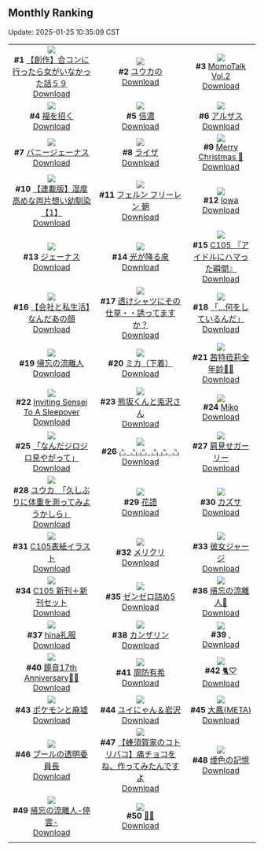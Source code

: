 ## Monthly Ranking
Update: 2025-01-25 10:35:09 CST

|      |      |      |
| :----: | :----: | :----: |
| ![](https://i.pixiv.re/c/240x480/img-master/img/2024/12/27/00/00/22/125576911_p0_master1200.jpg)<br>**#1** [【創作】合コンに行ったら女がいなかった話５９](https://www.pixiv.net/artworks/125576911)<br>[Download](https://i.pixiv.re/img-original/img/2024/12/27/00/00/22/125576911_p0.png) | ![](https://i.pixiv.re/c/240x480/img-master/img/2024/12/27/17/01/45/125594773_p0_master1200.jpg)<br>**#2** [ユウカの](https://www.pixiv.net/artworks/125594773)<br>[Download](https://i.pixiv.re/img-original/img/2024/12/27/17/01/45/125594773_p0.jpg) | ![](https://i.pixiv.re/c/240x480/img-master/img/2024/12/27/00/00/50/125577018_p0_master1200.jpg)<br>**#3** [MomoTalk Vol.2](https://www.pixiv.net/artworks/125577018)<br>[Download](https://i.pixiv.re/img-original/img/2024/12/27/00/00/50/125577018_p0.jpg) |
| ![](https://i.pixiv.re/c/240x480/img-master/img/2024/12/27/00/00/25/125576923_p0_master1200.jpg)<br>**#4** [福を招く](https://www.pixiv.net/artworks/125576923)<br>[Download](https://i.pixiv.re/img-original/img/2024/12/27/00/00/25/125576923_p0.jpg) | ![](https://i.pixiv.re/c/240x480/img-master/img/2024/12/27/19/21/23/125598936_p0_master1200.jpg)<br>**#5** [信濃](https://www.pixiv.net/artworks/125598936)<br>[Download](https://i.pixiv.re/img-original/img/2024/12/27/19/21/23/125598936_p0.jpg) | ![](https://i.pixiv.re/c/240x480/img-master/img/2024/12/27/00/00/41/125576987_p0_master1200.jpg)<br>**#6** [アルザス](https://www.pixiv.net/artworks/125576987)<br>[Download](https://i.pixiv.re/img-original/img/2024/12/27/00/00/41/125576987_p0.jpg) |
| ![](https://i.pixiv.re/c/240x480/img-master/img/2024/12/27/22/00/02/125604391_p0_master1200.jpg)<br>**#7** [バニージェーナス](https://www.pixiv.net/artworks/125604391)<br>[Download](https://i.pixiv.re/img-original/img/2024/12/27/22/00/02/125604391_p0.jpg) | ![](https://i.pixiv.re/c/240x480/img-master/img/2024/12/27/02/11/16/125581006_p0_master1200.jpg)<br>**#8** [ライザ](https://www.pixiv.net/artworks/125581006)<br>[Download](https://i.pixiv.re/img-original/img/2024/12/27/02/11/16/125581006_p0.jpg) | ![](https://i.pixiv.re/c/240x480/img-master/img/2024/12/26/07/45/55/125553534_p0_master1200.jpg)<br>**#9** [Merry Christmas 🎁](https://www.pixiv.net/artworks/125553534)<br>[Download](https://i.pixiv.re/img-original/img/2024/12/26/07/45/55/125553534_p0.jpg) |
| ![](https://i.pixiv.re/c/240x480/img-master/img/2025/01/09/15/13/58/125596527_p0_master1200.jpg)<br>**#10** [【連載版】湿度高めな両片想い幼馴染【1】](https://www.pixiv.net/artworks/125596527)<br>[Download](https://i.pixiv.re/img-original/img/2025/01/09/15/13/58/125596527_p0.png) | ![](https://i.pixiv.re/c/240x480/img-master/img/2024/12/26/21/14/48/125570795_p0_master1200.jpg)<br>**#11** [フェルン フリーレン 朝](https://www.pixiv.net/artworks/125570795)<br>[Download](https://i.pixiv.re/img-original/img/2024/12/26/21/14/48/125570795_p0.jpg) | ![](https://i.pixiv.re/c/240x480/img-master/img/2024/12/27/19/29/44/125599165_p0_master1200.jpg)<br>**#12** [Iowa](https://www.pixiv.net/artworks/125599165)<br>[Download](https://i.pixiv.re/img-original/img/2024/12/27/19/29/44/125599165_p0.jpg) |
| ![](https://i.pixiv.re/c/240x480/img-master/img/2024/12/27/00/01/19/125577089_p0_master1200.jpg)<br>**#13** [ジェーナス](https://www.pixiv.net/artworks/125577089)<br>[Download](https://i.pixiv.re/img-original/img/2024/12/27/00/01/19/125577089_p0.jpg) | ![](https://i.pixiv.re/c/240x480/img-master/img/2024/12/27/00/00/20/125576893_p0_master1200.jpg)<br>**#14** [光が降る泉](https://www.pixiv.net/artworks/125576893)<br>[Download](https://i.pixiv.re/img-original/img/2024/12/27/00/00/20/125576893_p0.png) | ![](https://i.pixiv.re/c/240x480/img-master/img/2024/12/26/00/01/10/125544521_p0_master1200.jpg)<br>**#15** [C105 『アイドルにハマった瞬間』](https://www.pixiv.net/artworks/125544521)<br>[Download](https://i.pixiv.re/img-original/img/2024/12/26/00/01/10/125544521_p0.jpg) |
| ![](https://i.pixiv.re/c/240x480/img-master/img/2024/12/27/12/00/15/125589060_p0_master1200.jpg)<br>**#16** [【会社と私生活】なんだあの顔](https://www.pixiv.net/artworks/125589060)<br>[Download](https://i.pixiv.re/img-original/img/2024/12/27/12/00/15/125589060_p0.jpg) | ![](https://i.pixiv.re/c/240x480/img-master/img/2024/12/25/00/00/21/125503216_p0_master1200.jpg)<br>**#17** [透けシャツにその仕草・・誘ってますか？](https://www.pixiv.net/artworks/125503216)<br>[Download](https://i.pixiv.re/img-original/img/2024/12/25/00/00/21/125503216_p0.png) | ![](https://i.pixiv.re/c/240x480/img-master/img/2024/12/27/21/42/14/125603763_p0_master1200.jpg)<br>**#18** [「…何をしているんだ」](https://www.pixiv.net/artworks/125603763)<br>[Download](https://i.pixiv.re/img-original/img/2024/12/27/21/42/14/125603763_p0.png) |
| ![](https://i.pixiv.re/c/240x480/img-master/img/2024/12/26/00/00/11/125544262_p0_master1200.jpg)<br>**#19** [帰忘の流離人](https://www.pixiv.net/artworks/125544262)<br>[Download](https://i.pixiv.re/img-original/img/2024/12/26/00/00/11/125544262_p0.jpg) | ![](https://i.pixiv.re/c/240x480/img-master/img/2024/12/27/00/00/06/125576785_p0_master1200.jpg)<br>**#20** [ミカ（下着）](https://www.pixiv.net/artworks/125576785)<br>[Download](https://i.pixiv.re/img-original/img/2024/12/27/00/00/06/125576785_p0.jpg) | ![](https://i.pixiv.re/c/240x480/img-master/img/2024/12/27/00/00/44/125576999_p0_master1200.jpg)<br>**#21** [茜特菈莉全年龄💎💎](https://www.pixiv.net/artworks/125576999)<br>[Download](https://i.pixiv.re/img-original/img/2024/12/27/00/00/44/125576999_p0.jpg) |
| ![](https://i.pixiv.re/c/240x480/img-master/img/2024/12/27/09/20/32/125586497_p0_master1200.jpg)<br>**#22** [Inviting Sensei To A Sleepover](https://www.pixiv.net/artworks/125586497)<br>[Download](https://i.pixiv.re/img-original/img/2024/12/27/09/20/32/125586497_p0.jpg) | ![](https://i.pixiv.re/c/240x480/img-master/img/2024/12/27/07/21/04/125584907_p0_master1200.jpg)<br>**#23** [熊坂くんと兎沢さん](https://www.pixiv.net/artworks/125584907)<br>[Download](https://i.pixiv.re/img-original/img/2024/12/27/07/21/04/125584907_p0.jpg) | ![](https://i.pixiv.re/c/240x480/img-master/img/2024/12/27/00/00/12/125576838_p0_master1200.jpg)<br>**#24** [Miko](https://www.pixiv.net/artworks/125576838)<br>[Download](https://i.pixiv.re/img-original/img/2024/12/27/00/00/12/125576838_p0.png) |
| ![](https://i.pixiv.re/c/240x480/img-master/img/2024/12/27/00/30/37/125578456_p0_master1200.jpg)<br>**#25** [「なんだジロジロ見やがって」](https://www.pixiv.net/artworks/125578456)<br>[Download](https://i.pixiv.re/img-original/img/2024/12/27/00/30/37/125578456_p0.png) | ![](https://i.pixiv.re/c/240x480/img-master/img/2024/12/26/13/47/52/125559781_p0_master1200.jpg)<br>**#26** [₍ᐢ. ̫ .ᐢ₎ ₍ᐢ. ̫ .ᐢ₎ ₍ᐢ. ̫ .ᐢ₎](https://www.pixiv.net/artworks/125559781)<br>[Download](https://i.pixiv.re/img-original/img/2024/12/26/13/47/52/125559781_p0.jpg) | ![](https://i.pixiv.re/c/240x480/img-master/img/2024/12/27/19/47/53/125599685_p0_master1200.jpg)<br>**#27** [肩見せガーリー](https://www.pixiv.net/artworks/125599685)<br>[Download](https://i.pixiv.re/img-original/img/2024/12/27/19/47/53/125599685_p0.png) |
| ![](https://i.pixiv.re/c/240x480/img-master/img/2024/12/29/08/00/09/125650814_p0_master1200.jpg)<br>**#28** [ユウカ　「久しぶりに体重を測ってみようかしら」](https://www.pixiv.net/artworks/125650814)<br>[Download](https://i.pixiv.re/img-original/img/2024/12/29/08/00/09/125650814_p0.jpg) | ![](https://i.pixiv.re/c/240x480/img-master/img/2024/12/26/00/05/17/125544441_p0_master1200.jpg)<br>**#29** [花語](https://www.pixiv.net/artworks/125544441)<br>[Download](https://i.pixiv.re/img-original/img/2024/12/26/00/05/17/125544441_p0.png) | ![](https://i.pixiv.re/c/240x480/img-master/img/2024/12/26/12/21/18/125558092_p0_master1200.jpg)<br>**#30** [カズサ](https://www.pixiv.net/artworks/125558092)<br>[Download](https://i.pixiv.re/img-original/img/2024/12/26/12/21/18/125558092_p0.jpg) |
| ![](https://i.pixiv.re/c/240x480/img-master/img/2024/12/27/00/07/03/125577483_p0_master1200.jpg)<br>**#31** [C105表紙イラスト](https://www.pixiv.net/artworks/125577483)<br>[Download](https://i.pixiv.re/img-original/img/2024/12/27/00/07/03/125577483_p0.jpg) | ![](https://i.pixiv.re/c/240x480/img-master/img/2024/12/25/16/36/31/125525630_p0_master1200.jpg)<br>**#32** [メリクリ](https://www.pixiv.net/artworks/125525630)<br>[Download](https://i.pixiv.re/img-original/img/2024/12/25/16/36/31/125525630_p0.png) | ![](https://i.pixiv.re/c/240x480/img-master/img/2024/12/29/00/02/06/125642720_p0_master1200.jpg)<br>**#33** [彼女ジャージ](https://www.pixiv.net/artworks/125642720)<br>[Download](https://i.pixiv.re/img-original/img/2024/12/29/00/02/06/125642720_p0.jpg) |
| ![](https://i.pixiv.re/c/240x480/img-master/img/2024/12/27/00/01/29/125577105_p0_master1200.jpg)<br>**#34** [C105 新刊＋新刊セット](https://www.pixiv.net/artworks/125577105)<br>[Download](https://i.pixiv.re/img-original/img/2024/12/27/00/01/29/125577105_p0.jpg) | ![](https://i.pixiv.re/c/240x480/img-master/img/2024/12/27/06/34/13/125584314_p0_master1200.jpg)<br>**#35** [ゼンゼロ詰め5](https://www.pixiv.net/artworks/125584314)<br>[Download](https://i.pixiv.re/img-original/img/2024/12/27/06/34/13/125584314_p0.jpg) | ![](https://i.pixiv.re/c/240x480/img-master/img/2024/12/26/01/04/48/125547292_p0_master1200.jpg)<br>**#36** [帰忘の流離人🎨](https://www.pixiv.net/artworks/125547292)<br>[Download](https://i.pixiv.re/img-original/img/2024/12/26/01/04/48/125547292_p0.jpg) |
| ![](https://i.pixiv.re/c/240x480/img-master/img/2024/12/27/23/00/17/125606605_p0_master1200.jpg)<br>**#37** [hina礼服](https://www.pixiv.net/artworks/125606605)<br>[Download](https://i.pixiv.re/img-original/img/2024/12/27/23/00/17/125606605_p0.jpg) | ![](https://i.pixiv.re/c/240x480/img-master/img/2024/12/26/00/20/49/125545592_p0_master1200.jpg)<br>**#38** [カンザリン](https://www.pixiv.net/artworks/125545592)<br>[Download](https://i.pixiv.re/img-original/img/2024/12/26/00/20/49/125545592_p0.png) | ![](https://i.pixiv.re/c/240x480/img-master/img/2024/12/27/12/17/07/125577442_p0_master1200.jpg)<br>**#39** [.](https://www.pixiv.net/artworks/125577442)<br>[Download](https://i.pixiv.re/img-original/img/2024/12/27/12/17/07/125577442_p0.png) |
| ![](https://i.pixiv.re/c/240x480/img-master/img/2024/12/27/00/00/00/125576741_p0_master1200.jpg)<br>**#40** [鏡音17th Anniversary🎂🎉](https://www.pixiv.net/artworks/125576741)<br>[Download](https://i.pixiv.re/img-original/img/2024/12/27/00/00/00/125576741_p0.jpg) | ![](https://i.pixiv.re/c/240x480/img-master/img/2024/12/26/23/54/05/125576536_p0_master1200.jpg)<br>**#41** [周防有希](https://www.pixiv.net/artworks/125576536)<br>[Download](https://i.pixiv.re/img-original/img/2024/12/26/23/54/05/125576536_p0.jpg) | ![](https://i.pixiv.re/c/240x480/img-master/img/2024/12/27/00/00/15/125576864_p0_master1200.jpg)<br>**#42** [🐈♡](https://www.pixiv.net/artworks/125576864)<br>[Download](https://i.pixiv.re/img-original/img/2024/12/27/00/00/15/125576864_p0.jpg) |
| ![](https://i.pixiv.re/c/240x480/img-master/img/2024/12/26/00/01/14/125544529_p0_master1200.jpg)<br>**#43** [ポケモンと廃墟](https://www.pixiv.net/artworks/125544529)<br>[Download](https://i.pixiv.re/img-original/img/2024/12/26/00/01/14/125544529_p0.png) | ![](https://i.pixiv.re/c/240x480/img-master/img/2024/12/27/00/00/29/125576948_p0_master1200.jpg)<br>**#44** [ユイにゃん＆岩沢](https://www.pixiv.net/artworks/125576948)<br>[Download](https://i.pixiv.re/img-original/img/2024/12/27/00/00/29/125576948_p0.png) | ![](https://i.pixiv.re/c/240x480/img-master/img/2024/12/28/19/00/08/125632107_p0_master1200.jpg)<br>**#45** [大鳳(META)](https://www.pixiv.net/artworks/125632107)<br>[Download](https://i.pixiv.re/img-original/img/2024/12/28/19/00/08/125632107_p0.jpg) |
| ![](https://i.pixiv.re/c/240x480/img-master/img/2024/12/28/23/17/16/125640856_p0_master1200.jpg)<br>**#46** [プールの透明委員長](https://www.pixiv.net/artworks/125640856)<br>[Download](https://i.pixiv.re/img-original/img/2024/12/28/23/17/16/125640856_p0.jpg) | ![](https://i.pixiv.re/c/240x480/img-master/img/2024/12/25/17/56/54/125527786_p0_master1200.jpg)<br>**#47** [【蜂須賀家のコトリバコ】痛チョコをね、作ってみたんですよ](https://www.pixiv.net/artworks/125527786)<br>[Download](https://i.pixiv.re/img-original/img/2024/12/25/17/56/54/125527786_p0.jpg) | ![](https://i.pixiv.re/c/240x480/img-master/img/2024/12/26/00/29/35/125545926_p0_master1200.jpg)<br>**#48** [煙色の記憶](https://www.pixiv.net/artworks/125545926)<br>[Download](https://i.pixiv.re/img-original/img/2024/12/26/00/29/35/125545926_p0.png) |
| ![](https://i.pixiv.re/c/240x480/img-master/img/2024/12/26/19/30/03/125567348_p0_master1200.jpg)<br>**#49** [帰忘の流離人-停雲-](https://www.pixiv.net/artworks/125567348)<br>[Download](https://i.pixiv.re/img-original/img/2024/12/26/19/30/03/125567348_p0.jpg) | ![](https://i.pixiv.re/c/240x480/img-master/img/2024/12/25/00/01/02/125503467_p0_master1200.jpg)<br>**#50** [🖤💤](https://www.pixiv.net/artworks/125503467)<br>[Download](https://i.pixiv.re/img-original/img/2024/12/25/00/01/02/125503467_p0.png) |
|      |
